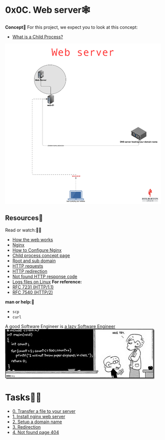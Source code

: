 # 0x0C. Web server🕸️

**Concept**👀
For this project, we expect you to look at this concept:
- [What is a Child Process?](https://intranet.alxswe.com/concepts/110)

<img src="w.png" alt="">


## Resources📑
Read or watch:🧑‍💻
- [How the web works](https://developer.mozilla.org/en-US/docs/Learn/Getting_started_with_the_web/How_the_Web_works)
- [Nginx](https://en.wikipedia.org/wiki/Nginx)
- [How to Configure Nginx](https://www.digitalocean.com/community/tutorials/how-to-set-up-nginx-server-blocks-virtual-hosts-on-ubuntu-16-04)
- [Child process concept page](https://intranet.alxswe.com/concepts/110)
- [Root and sub domain](https://landingi.com/help/domains-vs-subdomains/)
- [HTTP requests](https://www.tutorialspoint.com/http/http_methods.htm)
- [HTTP redirection](https://moz.com/learn/seo/redirection)
- [Not found HTTP response code](https://en.wikipedia.org/wiki/HTTP_404)
- [Logs files on Linux](https://www.cyberciti.biz/faq/ubuntu-linux-gnome-system-log-viewer/)
**For reference:**
- [RFC 7231 (HTTP/1.1)](https://datatracker.ietf.org/doc/html/rfc7231)
- [RFC 7540 (HTTP/2)](https://datatracker.ietf.org/doc/html/rfc7540)

  
**man or help:**🥵
- `scp`
- `curl`

A good Software Engineer is [a lazy Software Engineer](https://www.techwell.com/techwell-insights/2013/12/why-best-programmers-are-lazy-and-act-dumb)
<img src="l.jpg" alt="">

# Tasks💭🤔
- [0. Transfer a file to your server](https://intranet.alxswe.com/projects/266#quiz-completed)
- [1. Install nginx web server](https://intranet.alxswe.com/projects/266#quiz-completed)
- [2. Setup a domain name](https://intranet.alxswe.com/projects/266#quiz-completed)
- [3. Redirection](https://intranet.alxswe.com/projects/266#quiz-completed)
- [4. Not found page 404](https://intranet.alxswe.com/projects/266#quiz-completed)
